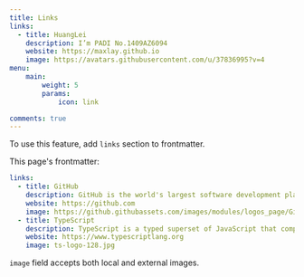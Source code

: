 ```yaml
---
title: Links
links:
  - title: HuangLei
    description: I’m PADI No.1409AZ6094
    website: https://maxlay.github.io
    image: https://avatars.githubusercontent.com/u/37836995?v=4
menu:
    main: 
        weight: 5
        params:
            icon: link

comments: true
---
```


To use this feature, add `links` section to frontmatter.

This page's frontmatter:

```yaml
links:
  - title: GitHub
    description: GitHub is the world's largest software development platform.
    website: https://github.com
    image: https://github.githubassets.com/images/modules/logos_page/GitHub-Mark.png
  - title: TypeScript
    description: TypeScript is a typed superset of JavaScript that compiles to plain JavaScript.
    website: https://www.typescriptlang.org
    image: ts-logo-128.jpg
```

`image` field accepts both local and external images.

